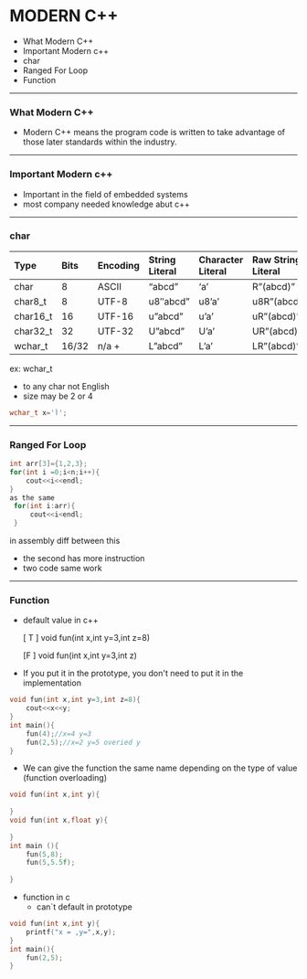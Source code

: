 # MODERN C++
- What Modern C++
- Important Modern c++
- char
- Ranged For Loop
- Function


------
### What Modern C++
-  Modern C++ means the program code is written to take advantage of those later standards within the industry.


------

### Important Modern c++

- Important in the field of embedded systems
- most company needed knowledge abut c++

-------

### char


| Type     | Bits  | Encoding | String Literal | Character Literal | Raw String Literal | String Type | Stream Output |
| :------- | :---- | :------- | :------------- | :---------------- | :----------------- | :---------- | :------------ |
| char     | 8     | ASCII    | “abcd”         | ‘a’               | R”(abcd)”          | string      | cout          |
| char8_t  | 8     | UTF-8    | u8″abcd”       | u8’a’             | u8R”(abcd)”        | u8string    | cout *        |
| char16_t | 16    | UTF-16   | u”abcd”        | u’a’              | uR”(abcd)”         | u16string   | n/a           |
| char32_t | 32    | UTF-32   | U”abcd”        | U’a’              | UR”(abcd)”         | u32string   | n/a           |
| wchar_t  | 16/32 | n/a +    | L”abcd”        | L’a’              | LR”(abcd)”         | wstring     | wcout         |

ex: wchar_t

- to any char not English
- size may be 2 or 4
```c++
wchar_t x='أ';
```


-------------------------------

### Ranged For Loop

```c++
int arr[3]={1,2,3};
for(int i =0;i<n;i++){
    cout<<i<<endl;
}
as the same
 for(int i:arr){
     cout<<i<endl;
 }
```

in assembly diff between this

- the second has more instruction
- two code same work

----

### Function

- default value in c++ 

  [ T ] void fun(int x,int y=3,int z=8)

  [F ] void fun(int x,int y=3,int z)

- If you put it in the prototype, you don't need to put it in the implementation

```c++
void fun(int x,int y=3,int z=8){
    cout<<x<<y;
}
int main(){
    fun(4);//x=4 y=3
    fun(2,5);//x=2 y=5 overied y
}
```

- We can give the function the same name depending on the type of value (function overloading)

```c++
void fun(int x,int y){
    
} 
void fun(int x,float y){
    
}
int main (){
    fun(5,8);
    fun(5,5.5f);
    
}
```



- function in c 
  - can`t default in prototype 

```c
void fun(int x,int y){
    printf("x = ,y=",x,y);
}
int main(){
    fun(2,5);
}
```

